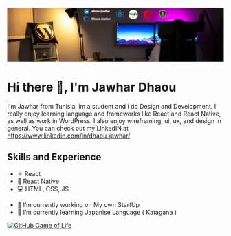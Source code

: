 ![Design and Developement](https://github.com/Dhaou-Jawhar/Dhaou-Jawhar/blob/main/dhaou-jawhar%20(1).png)

# Hi there 👋, I'm Jawhar Dhaou
I'm Jawhar from Tunisia, im a student and i do Design and Development. I really enjoy learning language and frameworks like React and React Native, as well as work in WordPress. I also enjoy wireframing, ui, ux, and design in general. You can check out my LinkedIN at https://www.linkedin.com/in/dhaou-jawhar/

## Skills and Experience 
* ⚛ React
* 📱 React Native
* 💻 HTML, CSS, JS

- 🔭 I’m currently working on My own StartUp 
- 🌱 I’m currently learning Japanise Language ( Katagana ) 

[![GitHub Game of Life](https://github4life.herokuapp.com/ethomson.gif?z=6)](https://github4life.herokuapp.com/ethomson)

